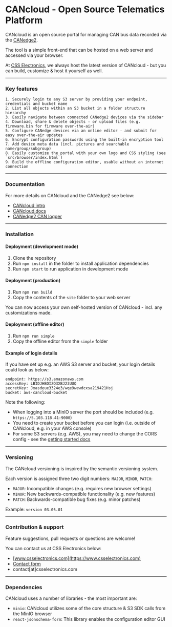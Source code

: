 # CANcloud - Open Source Telematics Platform

CANcloud is an open source portal for managing CAN bus data recorded via the [CANedge2](https://www.csselectronics.com/screen/product/can-lin-logger-wifi-canedge2/language/en). 

The tool is a simple front-end that can be hosted on a web server and accessed via your browser. 

At [CSS Electronics](https://www.csselectronics.com/screen/overview), we always host the latest version of CANcloud - but you can build, customize & host it yourself as well.

---

### Key features 

```
1. Securely login to any S3 server by providing your endpoint, credentials and bucket name
2. List all objects within an S3 bucket in a folder structure hierarchy
3. Easily navigate between connected CANedge2 devices via the sidebar
4. Download, share & delete objects - or upload files (e.g. firmware.bin for firmware over-the-air)
5. Configure CANedge devices via an online editor - and submit for easy over-the-air updates
6. Encrypt configuration passwords using the built-in encryption tool
7. Add device meta data (incl. pictures and searchable name/group/subgroup)
8. Easily customize the portal with your own logo and CSS styling (see `src/browser/index.html`)
9. Build the offline configuration editor, usable without an internet connection

```
---

### Documentation

For more details on CANcloud and the CANedge2 see below:  
- [CANcloud intro](https://www.csselectronics.com/screen/page/cancloud-telematics-platform/language/en)  
- [CANcloud docs](https://canlogger.csselectronics.com/canedge-getting-started/transfer-data/server-tools/cancloud-intro)  
- [CANedge2 CAN logger](https://www.csselectronics.com/screen/product/can-lin-logger-wifi-canedge2/language/en)  

---

### Installation

#### Deployment (development mode)

1. Clone the repository
2. Run `npm install` in the folder to install application dependencies
3. Run `npm start` to run application in development mode

#### Deployment (production) 

1. Run `npm run build`
2. Copy the contents of the `site` folder to your web server 

You can now access your own self-hosted version of CANcloud - incl. any customizations made. 

#### Deployment (offline editor) 

1. Run `npm run simple`
2. Copy the offline editor from the `simple` folder 

#### Example of login details 
If you have set up e.g. an AWS S3 server and bucket, your login details could look as below:

```
endpoint: https://s3.amazonaws.com
accessKey: LBIDJHBOIZQ3XBJ23UUQ
secretKey: Jxasdeue3324e3/wqe9wewdcxsa219421Hsj
bucket: aws-cancloud-bucket
```

Note the following:  
- When logging into a MinIO server the port should be included (e.g. `https://5.103.118.41:9000`)  
- You need to create your bucket before you can login (i.e. outside of CANcloud, e.g. in your AWS console)  
- For some S3 servers (e.g. AWS), you may need to change the CORS config - see the [getting started docs](https://canlogger.csselectronics.com/canedge-getting-started/transfer-data/s3-server/)  

---
### Versioning
The CANcloud versioning is inspired by the semantic versioning system.

Each version is assigned three two digit numbers: `MAJOR`, `MINOR`, `PATCH`:

- `MAJOR`: Incompatible changes (e.g. requires new browser settings)
- `MINOR`: New backwards-compatible functionality (e.g. new features)
- `PATCH`: Backwards-compatible bug fixes (e.g. minor patches)

Example: `version 03.05.01`

---
### Contribution & support 
Feature suggestions, pull requests or questions are welcome!

You can contact us at CSS Electronics below:  
- [www.csselectronics.com](https://www.csselectronics.com)  
- [Contact form](https://www.csselectronics.com/screen/page/can-bus-logger-contact)  
- contact[at]csselectronics.com  


---
### Dependencies
CANcloud uses a number of libraries - the most important are:  
- `minio`: CANcloud utilizes some of the core structure & S3 SDK calls from the MinIO browser  
- `react-jsonschema-form`: This library enables the configuration editor GUI  

